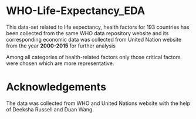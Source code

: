# WHO-Life-Expectancy_EDA
This data-set related to life expectancy, health factors for 193 countries has been collected from the same WHO data repository website and its corresponding economic data was collected from United Nation website from the year **2000-2015** for further analysis

Among all categories of health-related factors only those critical factors were chosen which are more representative.

# Acknowledgements 

The data was collected from WHO and United Nations website with the help of Deeksha Russell and Duan Wang. 



